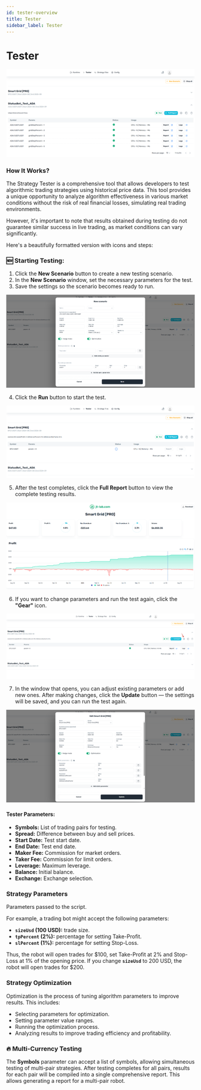 ```yaml
---
id: tester-overview
title: Tester
sidebar_label: Tester
---
```


# Tester

![Tester](/images/3-Tester.png)

### **How It Works?**

The Strategy Tester is a comprehensive tool that allows developers to test algorithmic trading strategies using historical price data. This tool provides a unique opportunity to analyze algorithm effectiveness in various market conditions without the risk of real financial losses, simulating real trading environments.

However, it's important to note that results obtained during testing do not guarantee similar success in live trading, as market conditions can vary significantly.


Here's a beautifully formatted version with icons and steps:

### 🆕 **Starting Testing:**
1. Click the **New Scenario** button to create a new testing scenario.
2. In the **New Scenario** window, set the necessary parameters for the test.
3. Save the settings so the scenario becomes ready to run.

![Tester-New-Scenario](/images/4-Tester-New-Scenario.png)

4. Click the **Run** button to start the test.

![Tester-Run](/images/4-1-Tester-Run.png)

5. After the test completes, click the **Full Report** button to view the complete testing results.

![Tester-Report](/images/4-2-Tester-Report.png)

6. If you want to change parameters and run the test again, click the **"Gear"** icon.

![Tester-Update](/images/4-3-Tester-Update.png)

7. In the window that opens, you can adjust existing parameters or add new ones.
   After making changes, click the **Update** button — the settings will be saved, and you can run the test again.

![Tester-UpdateSave](/images/4-3-Tester-UpdateS.png)

#### **Tester Parameters:**

* **Symbols:** List of trading pairs for testing.
* **Spread:** Difference between buy and sell prices.
* **Start Date:** Test start date.
* **End Date:** Test end date.
* **Maker Fee:** Commission for market orders.
* **Taker Fee:** Commission for limit orders.
* **Leverage:** Maximum leverage.
* **Balance:** Initial balance.
* **Exchange:** Exchange selection.

### **Strategy Parameters**

Parameters passed to the script.

For example, a trading bot might accept the following parameters:

* **`sizeUsd` (100 USD):** trade size.
* **`tpPercent` (2%):** percentage for setting Take-Profit.
* **`slPercent` (1%):** percentage for setting Stop-Loss.

Thus, the robot will open trades for $100, set Take-Profit at 2% and Stop-Loss at 1% of the opening price. If you change **`sizeUsd`** to 200 USD, the robot will open trades for $200.

### **Strategy Optimization**

Optimization is the process of tuning algorithm parameters to improve results. This includes:

* Selecting parameters for optimization.
* Setting parameter value ranges.
* Running the optimization process.
* Analyzing results to improve trading efficiency and profitability.

### **🔥 Multi-Currency Testing**

The **Symbols** parameter can accept a list of symbols, allowing simultaneous testing of multi-pair strategies. After testing completes for all pairs, results for each pair will be compiled into a single comprehensive report. This allows generating a report for a multi-pair robot.



